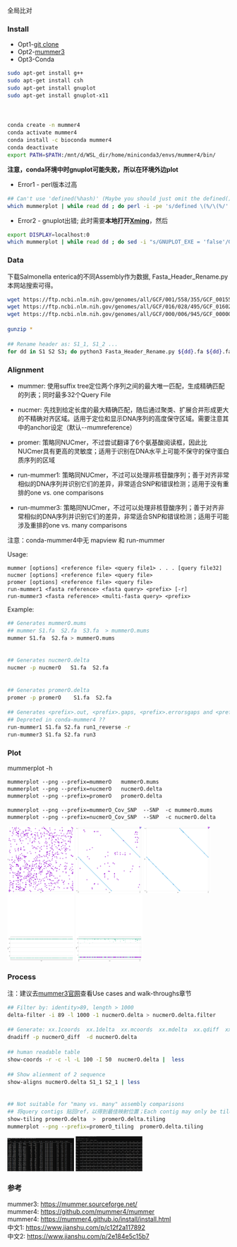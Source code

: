 <style>
img{
    width: 30%;
}
</style>


全局比对


### Install
* Opt1-[git clone](https://github.com/mummer4/mummer.git)     
* Opt2-[mummer3](http://sourceforge.net/projects/mummer)
* Opt3-Conda  
```bash
sudo apt-get install g++
sudo apt-get install csh
sudo apt-get install gnuplot
sudo apt-get install gnuplot-x11



conda create -n mummer4
conda activate mummer4
conda install -c bioconda mummer4
conda deactivate
export PATH=$PATH:/mnt/d/WSL_dir/home/miniconda3/envs/mummer4/bin/
```
**注意，conda环境中时gnuplot可能失败，所以在环境外边plot**  

* Error1 - perl版本过高
```bash
## Can't use 'defined(%hash)' (Maybe you should just omit the defined()?) at /mnt/d/WSL_dir/home/MUMmer3.23/mummerplot line 884.
which mummerplot | while read dd ; do perl -i -pe 's/defined \(%/\(%/' $dd ; done
```

* Error2 - gnuplot出错; 此时需要**本地打开[Xming](https://sourceforge.net/projects/xming/)**，然后
```bash
export DISPLAY=localhost:0
which mummerplot | while read dd ; do sed -i "s/GNUPLOT_EXE = 'false'/GNUPLOT_EXE = 'gnuplot' /g" $dd ; done
```

### Data
下载Salmonella enterica的不同Assembly作为数据, Fasta_Header_Rename.py 本网站搜索可得。
```bash
wget https://ftp.ncbi.nlm.nih.gov/genomes/all/GCF/001/558/355/GCF_001558355.2_ASM155835v2/GCF_001558355.2_ASM155835v2_genomic.fna.gz -O S1.fa.gz
wget https://ftp.ncbi.nlm.nih.gov/genomes/all/GCF/016/028/495/GCF_016028495.1_ASM1602849v1/GCF_016028495.1_ASM1602849v1_genomic.fna.gz -O S2.fa.gz
wget https://ftp.ncbi.nlm.nih.gov/genomes/all/GCF/000/006/945/GCF_000006945.2_ASM694v2/GCF_000006945.2_ASM694v2_genomic.fna.gz -O S3.fa.gz

gunzip *

## Rename header as: S1_1, S1_2 ...
for dd in S1 S2 S3; do python3 Fasta_Header_Rename.py ${dd}.fa ${dd}.fa ${dd} ; done
```


### Alignment

* mummer: 使用suffix tree定位两个序列之间的最大唯一匹配，生成精确匹配的列表；同时最多32个Query File

* nucmer: 先找到给定长度的最大精确匹配，随后通过聚类、扩展合并形成更大的不精确对齐区域。适用于定位和显示DNA序列的高度保守区域。需要注意其中的anchor设定（默认--mumreference）

* promer: 策略同NUCmer，不过尝试翻译了6个氨基酸阅读框，因此比NUCmer具有更高的灵敏度；适用于识别在DNA水平上可能不保守的保守蛋白质序列的区域

* run-mummer1: 策略同NUCmer，不过可以处理非核苷酸序列；善于对齐非常相似的DNA序列并识别它们的差异，非常适合SNP和错误检测；适用于没有重排的one vs. one comparisons

* run-mummer3: 策略同NUCmer，不过可以处理非核苷酸序列；善于对齐非常相似的DNA序列并识别它们的差异，非常适合SNP和错误检测；适用于可能涉及重排的one vs. many comparisons

注意：conda-mummer4中无 mapview 和 run-mummer

Usage: 
```
mummer [options] <reference file> <query file1> . . . [query file32]
nucmer [options] <reference file> <query file>  
promer [options] <reference file> <query file>
run-mummer1 <fasta reference> <fasta query> <prefix> [-r]  
run-mummer3 <fasta reference> <multi-fasta query> <prefix>
```

Example: 
```bash
## Generates mummerO.mums
## mummer S1.fa  S2.fa  S3.fa  > mummerO.mums
mummer S1.fa  S2.fa > mummerO.mums


## Generates nucmerO.delta
nucmer -p nucmerO   S1.fa  S2.fa


## Generates promerO.delta
promer -p promerO    S1.fa  S2.fa

## Generates <prefix>.out, <prefix>.gaps, <prefix>.errorsgaps and <prefix>.align
## Depreted in conda-mummer4 ??
run-mummer1 S1.fa S2.fa run1_reverse -r
run-mummer3 S1.fa S2.fa run3
```


### Plot
mummerplot -h
```
mummerplot --png --prefix=mummerO   mummerO.mums
mummerplot --png --prefix=nucmerO   nucmerO.delta
mummerplot --png --prefix=promerO   promerO.delta

mummerplot --png --prefix=mummerO_Cov_SNP  --SNP  -c mummerO.mums
mummerplot --png --prefix=nucmerO_Cov_SNP  --SNP  -c nucmerO.delta
```
![mummerO](Mummer/img/mummerO.png)
![nucmerO](Mummer/img/nucmerO.png)
![promerO](Mummer/img/promerO.png)
![mummerO_Cov_SNP](Mummer/img/mummerO_Cov_SNP.png)
![nucmerO_Cov_SNP](Mummer/img/nucmerO_Cov_SNP.png)


### Process
注：建议去[mummer3官网](https://mummer.sourceforge.net/manual/)查看Use cases and walk-throughs章节
```bash
## Filter by: identity>89, length > 1000
delta-filter -i 89 -l 1000 -1 nucmerO.delta > nucmerO.delta.filter

## Generate: xx.1coords  xx.1delta  xx.mcoords  xx.mdelta  xx.qdiff  xx.rdiff  xx.report  xx.snps
dnadiff -p nucmerO_diff  -d nucmerO.delta

## human readable table
show-coords -r -c -l -L 100 -I 50  nucmerO.delta |  less

## Show alienment of 2 sequence
show-aligns nucmerO.delta S1_1 S2_1 | less


## Not suitable for "many vs. many" assembly comparisons
## 将query contigs 贴回ref，以得到最佳映射位置；Each contig may only be tiled once, so repetitive regions may cause  difficulty
show-tiling promerO.delta  >  promerO.delta.tiling
mummerplot --png --prefix=promerO_tiling  promerO.delta.tiling
```
![show-coords](Mummer/img/show-coords.png)
![show-aligns](Mummer/img/show-aligns.png)



### 参考
mummer3: https://mummer.sourceforge.net/    
mummer4: https://github.com/mummer4/mummer    
mummer4: https://mummer4.github.io/install/install.html   
中文1: https://www.jianshu.com/p/c12f2a117892     
中文2: https://www.jianshu.com/p/2e184e5c15b7   
 
 